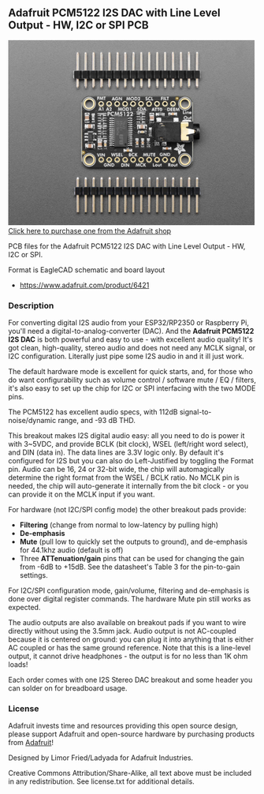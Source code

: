 ## Adafruit PCM5122 I2S DAC with Line Level Output - HW, I2C or SPI PCB

<a href="http://www.adafruit.com/products/6421"><img src="assets/6421.jpg?raw=true" width="500px"><br/>
Click here to purchase one from the Adafruit shop</a>

PCB files for the Adafruit PCM5122 I2S DAC with Line Level Output - HW, I2C or SPI. 

Format is EagleCAD schematic and board layout
* https://www.adafruit.com/product/6421

### Description

For converting digital I2S audio from your ESP32/RP2350 or Raspberry Pi, you'll need a digital-to-analog-converter (DAC). And the <b>Adafruit PCM5122 I2S DAC</b> is both powerful and easy to use - with excellent audio quality!  It's got clean, high-quality, stereo audio and does not need any MCLK signal, or I2C configuration. Literally just pipe some I2S audio in and it ill just work.

The default hardware mode is excellent for quick starts, and, for those who do want configurability such as volume control / software mute / EQ / filters, it's also easy to set up the chip for I2C or SPI interfacing with the two MODE pins.

The PCM5122 has excellent audio specs, with 112dB signal-to-noise/dynamic range, and -93 dB THD.

This breakout makes I2S digital audio easy: all you need to do is power it with 3~5VDC, and provide BCLK (bit clock), WSEL (left/right word select), and DIN (data in). The data lines are 3.3V logic only. By default it's configured for I2S but you can also do Left-Justified by toggling the Format pin. Audio can be 16, 24 or 32-bit wide, the chip will automagically determine the right format from the WSEL / BCLK ratio. No MCLK pin is needed, the chip will auto-generate it internally from the bit clock - or you can provide it on the MCLK input if you want.

For hardware (not I2C/SPI config mode) the other breakout pads provide:

* <b>Filtering</b> (change from normal to low-latency by pulling high)
* <b>De-emphasis</b>
* <b>Mute</b> (pull low to quickly set the outputs to ground), and de-emphasis for 44.1khz audio (default is off)
* Three <b>ATTenuation/gain</b> pins that can be used for changing the gain from -6dB to +15dB. See the datasheet's Table 3 for the pin-to-gain settings.

For I2C/SPI configuration mode, gain/volume, filtering and de-emphasis is done over digital register commands. The hardware Mute pin still works as expected.

The audio outputs are also available on breakout pads if you want to wire directly without using the 3.5mm jack. Audio output is not AC-coupled because it is centered on ground: you can plug it into anything that is either AC coupled or has the same ground reference. Note that this is a line-level output, it cannot drive headphones - the output is for no less than 1K ohm loads!

Each order comes with one I2S Stereo DAC breakout and some header you can solder on for breadboard usage.

### License

Adafruit invests time and resources providing this open source design, please support Adafruit and open-source hardware by purchasing products from [Adafruit](https://www.adafruit.com)!

Designed by Limor Fried/Ladyada for Adafruit Industries.

Creative Commons Attribution/Share-Alike, all text above must be included in any redistribution. 
See license.txt for additional details.
